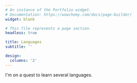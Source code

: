 ```yaml
---
# An instance of the Portfolio widget.
# Documentation: https://wowchemy.com/docs/page-builder/
widget: blank

# This file represents a page section.
headless: true

title: Languages
subtitle: ''

design:
  columns: '2'
---
```


I'm on a quest to learn several languages.